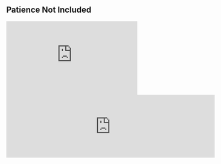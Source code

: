 ## Patience Not Included

<iframe width="347" height="195" src="https://www.youtube.com/embed/eBuAl-20lqg" title="Patience not included gameplay" frameborder="0" allow="accelerometer; autoplay; clipboard-write; encrypted-media; gyroscope; picture-in-picture; web-share" allowfullscreen></iframe>

<iframe frameborder="0" src="https://itch.io/embed/1964135" width="552" height="167"><a href="https://ollie-lynas.itch.io/patience-not-included">Patience Not Included by Ollie lynas</a></iframe>